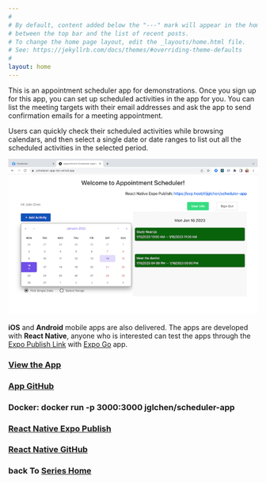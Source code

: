 ```yaml
---
#
# By default, content added below the "---" mark will appear in the home page
# between the top bar and the list of recent posts.
# To change the home page layout, edit the _layouts/home.html file.
# See: https://jekyllrb.com/docs/themes/#overriding-theme-defaults
#
layout: home
---
```


This is an appointment scheduler app for demonstrations. Once you sign up for this app, you can set up scheduled activities in the app for you. You can list the meeting targets with their email addresses and ask the app to send confirmation emails for a meeting appointment.

Users can quickly check their scheduled activities while browsing calendars, and then select a single date or date ranges to list out all the scheduled activities in the selected period.

[![scheduler-app-screenshot](/images/scheduler-app-screenshot.png)](https://scheduler-app-ten.vercel.app)

**iOS** and **Android** mobile apps are also delivered. The apps are developed with **React Native**, anyone who is interested can test the apps through the [Expo Publish Link](https://expo.dev/@jglchen/scheduler-app) with [Expo Go](https://expo.dev/client) app. 

### [View the App](https://scheduler-app-ten.vercel.app)
### [App GitHub](https://github.com/jglchen/scheduler-app)
### Docker: docker run -p 3000:3000 jglchen/scheduler-app
### [React Native Expo Publish](https://expo.dev/@jglchen/scheduler-app)
### [React Native GitHub](https://github.com/jglchen/react-native-scheduler-app)
### back To [Series Home](https://jglchen.github.io/)
